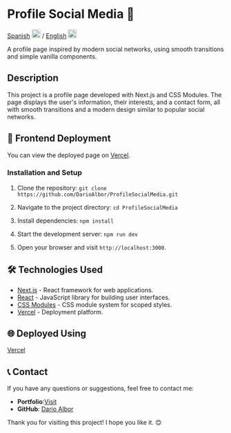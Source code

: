 # Profile Social Media 🚀

[Spanish](README.md) <img src="https://flagicons.lipis.dev/flags/4x3/ar.svg" width="20"/> / [English](README_en.md) <img src="https://flagicons.lipis.dev/flags/4x3/us.svg" width="20"/>

A profile page inspired by modern social networks, using smooth transitions and simple vanilla components.

## Description

This project is a profile page developed with Next.js and CSS Modules. The page displays the user's information, their interests, and a contact form, all with smooth transitions and a modern design similar to popular social networks.

## 🚀 Frontend Deployment

You can view the deployed page on [Vercel](https://profilesocialmedia.vercel.app/).

### Installation and Setup

1. Clone the repository:
   `git clone https://github.com/DarioAlbor/ProfileSocialMedia.git`

2. Navigate to the project directory:
   `cd ProfileSocialMedia`

3. Install dependencies:
   `npm install`

4. Start the development server:
   `npm run dev`

5. Open your browser and visit `http://localhost:3000`.

## 🛠️ Technologies Used

- [Next.js](https://nextjs.org/) - React framework for web applications.
- [React](https://reactjs.org/) - JavaScript library for building user interfaces.
- [CSS Modules](https://github.com/css-modules/css-modules) - CSS module system for scoped styles.
- [Vercel](https://vercel.com/) - Deployment platform.

## 🌐 Deployed Using

[Vercel](https://profilesocialmedia.vercel.app/)

## 📞 Contact

If you have any questions or suggestions, feel free to contact me:

- **Portfolio**:[Visit](darioalbor.dev.ar)
- **GitHub**: [Dario Albor](https://github.com/DarioAlbor)

Thank you for visiting this project! I hope you like it. 😊